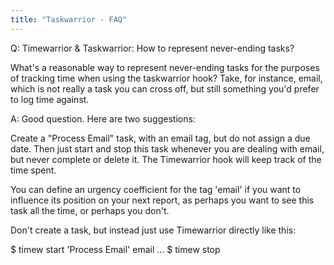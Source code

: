 ```yaml
---
title: "Taskwarrior - FAQ"
---
```


Q: Timewarrior & Taskwarrior: How to represent never-ending tasks?

What's a reasonable way to represent never-ending tasks for the purposes of tracking time when using the taskwarrior hook? Take, for instance, email, which is not really a task you can cross off, but still something you'd prefer to log time against.

A: Good question.
Here are two suggestions:

Create a "Process Email" task, with an email tag, but do not assign a due date.
Then just start and stop this task whenever you are dealing with email, but never complete or delete it.
The Timewarrior hook will keep track of the time spent.

You can define an urgency coefficient for the tag 'email' if you want to influence its position on your next report, as perhaps you want to see this task all the time, or perhaps you don't.
 
Don't create a task, but instead just use Timewarrior directly like this:

$ timew start 'Process Email' email
...
$ timew stop


